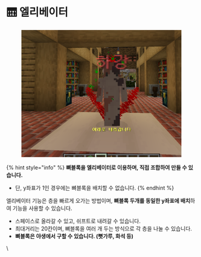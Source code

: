 # 🛗 엘리베이터

<figure><img src="../../.gitbook/assets/image (177).png" alt=""><figcaption></figcaption></figure>

{% hint style="info" %}
**뼈블록을 엘리베이터로 이용하며, 직접 조합하여 만들 수 있습니다.**

* 단, y좌표가 1인 경우에는 뼈블록을 배치할 수 없습니다.
{% endhint %}

엘리베이터 기능은 층을 빠르게 오가는 방법이며, **뼈블록 두개를 동일한 y좌표에 배치**하여 기능을 사용할 수 있습니다.

* 스페이스로 올라갈 수 있고, 쉬프트로 내려갈 수 있습니다.
* 최대거리는 20칸이며, 뼈블록을 여러 개 두는 방식으로 각 층을 나눌 수 있습니다.
* **뼈블록은 야생에서 구할 수 있습니다. (뼛가루, 화석 등)**

\\

